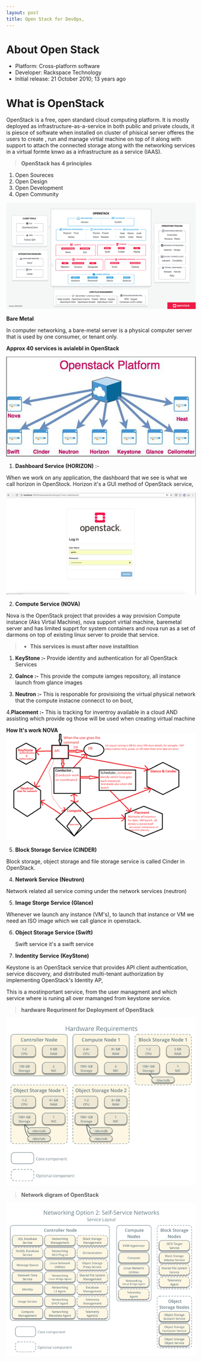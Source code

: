 ```yaml
---
layout: post
title: Open Stack for DevOps,
---
```


# About Open Stack

- Platform: Cross-platform software
- Developer: Rackspace Technology
- Initial release: 21 October 2010; 13 years ago

# What is OpenStack

OpenStack is a free, open standard cloud computing platform. It is mostly deployed as infrastructure-as-a-service in both public and private clouds, 
it is piesce of softwate when installed on cluster of phisical server offeres the users to create , run and manage virtial machine on top of it along with support to attach the connected storage atong with the networking services in a virtual formte knwo as a infrastructure as a service (IAAS).

> **OpenStack has 4 principles**

1. Open Soureces
2. Open Design
3. Open Development
4. Open Community

![This is a OpenStack Images](../images/OpenStack-Architecture.png)

**Bare Metal**

In computer networking, a bare-metal server is a physical computer server that is used by one consumer, or tenant only.

**Approx 40 services is avialebl in OpenStack**

![This is same service of open stack](../images/servicesofopenstackl.jpg)

1. **Dashboard Service (HORIZON)** :-

 When we work on any application, the dashboard that we see is what we call horizon in OpenStock. Horizon it's a GUI method of OpenStack service,  

![This is image of horizon server GUI](../images/horizonservice.png)


2. **Compute Service (NOVA)** 

Nova is the OpenStack project that provides a way provision Compute instance (Aks Virtial Machine), 
nova support virtial machine, baremetal server and has limited supprt for system containers and nova run as a set of darmons on top of existing linux server to proide that service.

   > -  **This services is must after nove installtion**

1. **KeyStone :-** Provide identity and authentication for all OpenStack Services
   
2. **Galnce :-** This provide the compute iamges repository, all instance launch from glance images

3. **Neutron :-** This is responable for provisioing the virtual physical network that the compute instacne connecct to on boot,

4.**Placement :-**  This is tracking for inventroy available in a cloud AND assisting which provide og those will be used when creating virtual machine

**How It's work NOVA**
![This is a Image of NOVA](../images/howworknova.png)

5. **Block Storage Service (CINDER)**

Block storage, object storage and file storage service is called Cinder in OpenStack.

4. **Network Service (Neutron)**

Network related all service coming under the network services (neutron)

5. **Image Storge Service (Glance)**

Whenever we launch any instance (VM's), to launch that instance or VM we need an ISO image which we call glance in openstack.

6. **Object Storage Service (Swift)**
   
   Swift service it's a swift service

7.  **Indentity Service (KeyStone)**
   
Keystone is an OpenStack service that provides API client authentication, service discovery, and distributed multi-tenant authorization by implementing OpenStack's Identity AP,

This is a mostinportant service, from the user managment and which service where is runing all over mamanged from keystone service.

> **hardware Requriment for Deployment of OpenStack**

![This is image of OpenStack](../images/hwreqs.png)

> **Network digram of OpenStack**

![We can understand network of OpenStack](../images/network2-services.png)


